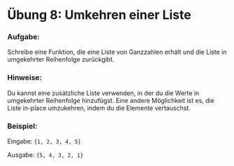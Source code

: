 # Übung 8: Umkehren einer Liste

### Aufgabe:
Schreibe eine Funktion, die eine Liste von Ganzzahlen erhält und die Liste in umgekehrter Reihenfolge zurückgibt.

### Hinweise:
Du kannst eine zusätzliche Liste verwenden, in der du die Werte in umgekehrter Reihenfolge hinzufügst.
Eine andere Möglichkeit ist es, die Liste in-place umzukehren, indem du die Elemente vertauschst.

### Beispiel:
Eingabe: `{1, 2, 3, 4, 5}`

Ausgabe: `{5, 4, 3, 2, 1}`
